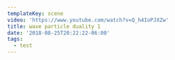 ```yaml
---
templateKey: scene
video: 'https://www.youtube.com/watch?v=Q_h4IoPJXZw'
title: wave particle duality 1
date: '2018-08-25T20:22:22-06:00'
tags:
  - test
---
```


